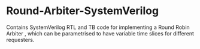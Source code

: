# Round-Arbiter-SystemVerilog
Contains SystemVerilog RTL and TB code for implementing a Round Robin Arbiter , which can be parametrised to have variable time slices for different requesters.
